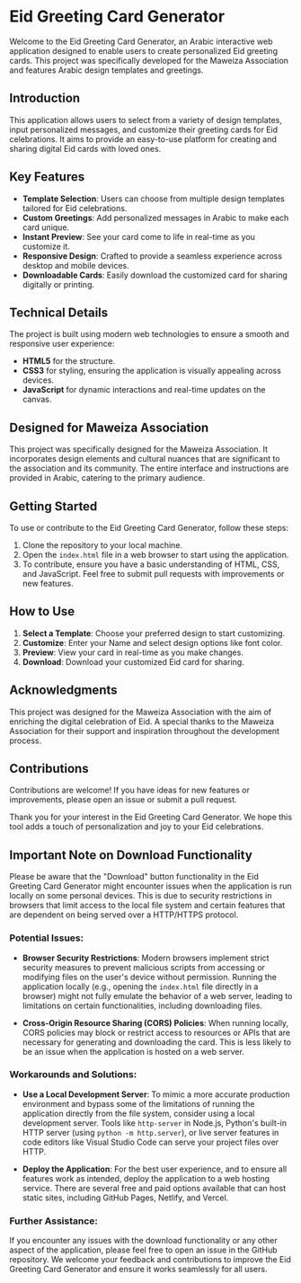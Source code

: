 # Eid Greeting Card Generator

Welcome to the Eid Greeting Card Generator, an Arabic interactive web application designed to enable users to create personalized Eid greeting cards. This project was specifically developed for the Maweiza Association and features Arabic design templates and greetings.

## Introduction

This application allows users to select from a variety of design templates, input personalized messages, and customize their greeting cards for Eid celebrations. It aims to provide an easy-to-use platform for creating and sharing digital Eid cards with loved ones.

## Key Features

- **Template Selection**: Users can choose from multiple design templates tailored for Eid celebrations.
- **Custom Greetings**: Add personalized messages in Arabic to make each card unique.
- **Instant Preview**: See your card come to life in real-time as you customize it.
- **Responsive Design**: Crafted to provide a seamless experience across desktop and mobile devices.
- **Downloadable Cards**: Easily download the customized card for sharing digitally or printing.

## Technical Details

The project is built using modern web technologies to ensure a smooth and responsive user experience:
- **HTML5** for the structure.
- **CSS3** for styling, ensuring the application is visually appealing across devices.
- **JavaScript** for dynamic interactions and real-time updates on the canvas.

## Designed for Maweiza Association

This project was specifically designed for the Maweiza Association. It incorporates design elements and cultural nuances that are significant to the association and its community. The entire interface and instructions are provided in Arabic, catering to the primary audience.

## Getting Started

To use or contribute to the Eid Greeting Card Generator, follow these steps:

1. Clone the repository to your local machine.
2. Open the `index.html` file in a web browser to start using the application.
3. To contribute, ensure you have a basic understanding of HTML, CSS, and JavaScript. Feel free to submit pull requests with improvements or new features.

## How to Use

1. **Select a Template**: Choose your preferred design to start customizing.
2. **Customize**: Enter your Name and select design options like font color.
3. **Preview**: View your card in real-time as you make changes.
4. **Download**: Download your customized Eid card for sharing.

## Acknowledgments

This project was designed for the Maweiza Association with the aim of enriching the digital celebration of Eid. A special thanks to the Maweiza Association for their support and inspiration throughout the development process.

## Contributions

Contributions are welcome! If you have ideas for new features or improvements, please open an issue or submit a pull request.

Thank you for your interest in the Eid Greeting Card Generator. We hope this tool adds a touch of personalization and joy to your Eid celebrations.

## Important Note on Download Functionality

Please be aware that the "Download" button functionality in the Eid Greeting Card Generator might encounter issues when the application is run locally on some personal devices. This is due to security restrictions in browsers that limit access to the local file system and certain features that are dependent on being served over a HTTP/HTTPS protocol.

### Potential Issues:

- **Browser Security Restrictions**: Modern browsers implement strict security measures to prevent malicious scripts from accessing or modifying files on the user's device without permission. Running the application locally (e.g., opening the `index.html` file directly in a browser) might not fully emulate the behavior of a web server, leading to limitations on certain functionalities, including downloading files.

- **Cross-Origin Resource Sharing (CORS) Policies**: When running locally, CORS policies may block or restrict access to resources or APIs that are necessary for generating and downloading the card. This is less likely to be an issue when the application is hosted on a web server.

### Workarounds and Solutions:

- **Use a Local Development Server**: To mimic a more accurate production environment and bypass some of the limitations of running the application directly from the file system, consider using a local development server. Tools like `http-server` in Node.js, Python's built-in HTTP server (using `python -m http.server`), or live server features in code editors like Visual Studio Code can serve your project files over HTTP.

- **Deploy the Application**: For the best user experience, and to ensure all features work as intended, deploy the application to a web hosting service. There are several free and paid options available that can host static sites, including GitHub Pages, Netlify, and Vercel.

### Further Assistance:

If you encounter any issues with the download functionality or any other aspect of the application, please feel free to open an issue in the GitHub repository. We welcome your feedback and contributions to improve the Eid Greeting Card Generator and ensure it works seamlessly for all users.
